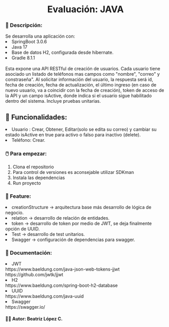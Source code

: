 <h1 align="center"> Evaluación: JAVA </h1>



<h3>📓 Descripción:</h3>
Se desarrolla una aplicación con:
  <li>SpringBoot 3.0.6</li>
  <li>Java 17</li>
  <li>Base de datos H2, configurada desde hibernate.</li>
  <li>Gradle 8.1.1</li>
 <br> 
Esta expone una API RESTful de creación de usuarios.
Cada usuario tiene asociado un listado de teléfonos mas campos como "nombre", "correo" y constraseña".
Al solicitar información del usuario, la respuesta será id, fecha de creación, fecha de actualización, 
el último ingreso (en caso de nuevo usuario, va a coincidir con la
fecha de creación), token de acceso de la API y un campo isActive, 
donde indica si el usuario sigue habilitado dentro del sistema.
Incluye pruebas unitarias.

## :hammer: Funcionalidades:
<li>Usuario : Crear, Obtener, Editar(solo se edita su correo) y cambiar su estado isActive en true para activo o falso para inactivo (delete).
<li>Teléfono: Crear.</li>

<h3> 🖱️ Para empezar:</h3>
<ol>
  <li> Clona el repositorio </li>
  <li>Para control de versiones es aconsejable utilizar SDKman</li>
  <li>Instala las dependencias</li>
  <li>Run proyecto</li>
</ol>

<h3> 💼 Feature:</h3>
<li>creationStructure -> arquitectura base más desarrollo de lógica de negocio.</li>
<li>relation -> desarrollo de relación de entidades.</li>
<li>token -> desarrollo de token por medio de JWT, se deja finalmente opción de UUID.</li>
<li>Test -> desarrollo de test unitarios.</li>
<li>Swagger -> configuración de dependencias para swagger.</li>

  <h3> 📃 Documentación:</h3>
  <li>JWT</li>
https://www.baeldung.com/java-json-web-tokens-jjwt
https://github.com/jwtk/jjwt

  <li>H2</li>
https://www.baeldung.com/spring-boot-h2-database

  <li>UUID</li>
https://www.baeldung.com/java-uuid

  <li>Swagger</li>
https://swagger.io/

  <h4> 🧑‍🚀 Autor: Beatriz López C.</h4>




